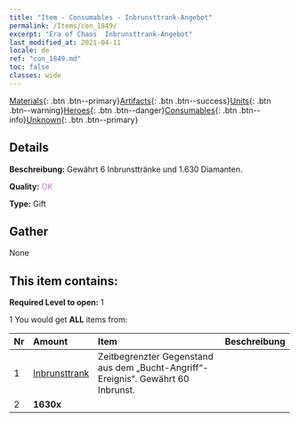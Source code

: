 ```yaml
---
title: "Item - Consumables - Inbrunsttrank-Angebot"
permalink: /Items/con_1849/
excerpt: "Era of Chaos  Inbrunsttrank-Angebot"
last_modified_at: 2021-04-11
locale: de
ref: "con_1849.md"
toc: false
classes: wide
---
```

 [Materials](/de/Items/){: .btn .btn--primary}[Artifacts](/de/Items/Artifacts/){: .btn .btn--success}[Units](/de/Items/Units/){: .btn .btn--warning}[Heroes](/de/Items/Heroes/){: .btn .btn--danger}[Consumables](/de/Items/Consumables/){: .btn .btn--info}[Unknown](/de/Items/Unknown/){: .btn .btn--primary}

## Details
 **Beschreibung:** Gewährt 6 Inbrunsttränke und 1.630 Diamanten.

 **Quality:** <span style="color: #DA70D6">OK</span>

 **Type:** Gift

## Gather

  None

## This item contains:

 **Required Level to open:** 1

 1 You would get **ALL** items  from:

  | Nr | Amount |     Item    | Beschreibung |
  |:---|:-------|:------------|:-----------:|
  | 1 | [Inbrunsttrank](/de/Items/con_1850/) | Zeitbegrenzter Gegenstand aus dem „Bucht-Angriff“-Ereignis“. Gewährt 60 Inbrunst. | 
  | 2 |  **1630x** | <i class="fas fa-gem"/> |  | 
